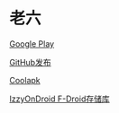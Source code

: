 # 老六

[Google Play](https://play.google.com/store/apps/details?id=moe.shizuku.privileged.api)

[GitHub发布](https://github.com/RikkaApps/Shizuku/releases)

[Coolapk](https://www.coolapk.com/apk/moe.shizuku.privileged.api)

[IzzyOnDroid F-Droid存储库](https://apt.izzysoft.de/fdroid/index/apk/moe.shizuku.privileged.api)
